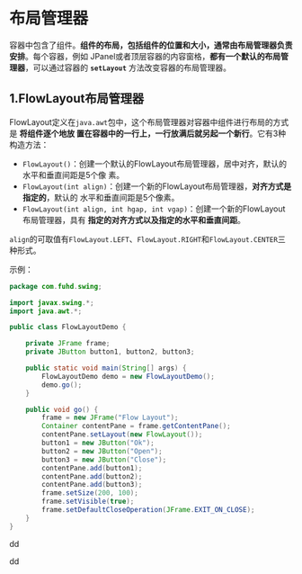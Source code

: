 布局管理器
================================================================================
容器中包含了组件。**组件的布局，包括组件的位置和大小，通常由布局管理器负责安排**。每个容器，例如
JPanel或者顶层容器的内容窗格，**都有一个默认的布局管理器**，可以通过容器的 **`setLayout`**
方法改变容器的布局管理器。

## 1.FlowLayout布局管理器
FlowLayout定义在`java.awt`包中，这个布局管理器对容器中组件进行布局的方式是 **将组件逐个地放
置在容器中的一行上，一行放满后就另起一个新行**。它有3种构造方法：
+ `FlowLayout()`：创建一个默认的FlowLayout布局管理器，居中对齐，默认的水平和垂直间距是5个像
素。
+ `FlowLayout(int align)`：创建一个新的FlowLayout布局管理器，**对齐方式是指定的**，默认的
水平和垂直间距是5个像素。
+ `FlowLayout(int align, int hgap, int vgap)`：创建一个新的FlowLayout布局管理器，具有
**指定的对齐方式以及指定的水平和垂直间距**。

`align`的可取值有`FlowLayout.LEFT`、`FlowLayout.RIGHT`和`FlowLayout.CENTER`三种形式。

示例：
```java
package com.fuhd.swing;

import javax.swing.*;
import java.awt.*;

public class FlowLayoutDemo {

    private JFrame frame;
    private JButton button1, button2, button3;

    public static void main(String[] args) {
        FlowLayoutDemo demo = new FlowLayoutDemo();
        demo.go();
    }

    public void go() {
        frame = new JFrame("Flow Layout");
        Container contentPane = frame.getContentPane();
        contentPane.setLayout(new FlowLayout());
        button1 = new JButton("Ok");
        button2 = new JButton("Open");
        button3 = new JButton("Close");
        contentPane.add(button1);
        contentPane.add(button2);
        contentPane.add(button3);
        frame.setSize(200, 100);
        frame.setVisible(true);
        frame.setDefaultCloseOperation(JFrame.EXIT_ON_CLOSE);
    }
}
```



































dd




































dd
